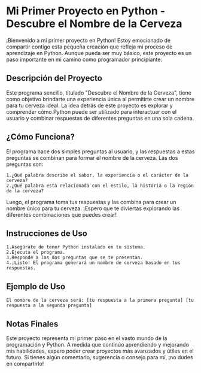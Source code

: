 # Mi Primer Proyecto en Python - Descubre el Nombre de la Cerveza
¡Bienvenido a mi primer proyecto en Python! Estoy emocionado de compartir contigo esta pequeña creación que refleja mi proceso de aprendizaje en Python. Aunque pueda ser muy básico, este proyecto es un paso importante en mi camino como programador        principiante.

## Descripción del Proyecto
Este programa sencillo, titulado "Descubre el Nombre de la Cerveza", tiene como objetivo brindarte una experiencia única al permitirte crear un nombre para tu cerveza ideal. La idea detrás de este proyecto es explorar y comprender cómo Python puede ser utilizado para interactuar con el usuario y combinar respuestas de diferentes preguntas en una sola cadena.

## ¿Cómo Funciona?
El programa hace dos simples preguntas al usuario, y las respuestas a estas preguntas se combinan para formar el nombre de la cerveza. Las dos preguntas son:
  
    1.¿Qué palabra describe el sabor, la experiencia o el carácter de la cerveza?
    2.¿Qué palabra está relacionada con el estilo, la historia o la región de la cerveza?
Luego, el programa toma tus respuestas y las combina para crear un nombre único para tu cerveza. ¡Espero que te diviertas explorando las diferentes combinaciones que puedes crear!

## Instrucciones de Uso

    1.Asegúrate de tener Python instalado en tu sistema.
    2.Ejecuta el programa.
    3.Responde a las dos preguntas que se te presentan.
    4.¡Listo! El programa generará un nombre de cerveza basado en tus respuestas.

## Ejemplo de Uso
    El nombre de la cerveza será: [tu respuesta a la primera pregunta] [tu respuesta a la segunda pregunta]

## Notas Finales
Este proyecto representa mi primer paso en el vasto mundo de la programación y Python. A medida que continúo aprendiendo y mejorando mis habilidades, espero poder crear proyectos más avanzados y útiles en el futuro. Si tienes algún comentario, sugerencia o consejo para mí, ¡no dudes en compartirlo!
